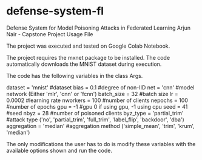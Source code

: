 # defense-system-fl
Defense System for Model Poisoning Attacks in Federated Learning
Arjun Nair - Capstone Project Usage File

The project was executed and tested on Google Colab Notebook.


The project requires the mxnet package to be installed.
The code automatically downloads the MNIST dataset during execution.

The code has the following variables in the class Args. 

dataset = 'mnist'            #dataset
bias = 0.1                   #degree of non-IID
net = 'cnn'                  #model network (Either 'mlr', 'cnn' or 'fcnn')
batch_size = 32              #batch size
lr = 0.0002                  #learning rate
nworkers = 100               #number of clients
nepochs = 100                #number of epochs
gpu = -1                     #gpu 0 if using gpu, -1 using cpu
seed = 41                    #seed
nbyz = 28                    #number of poisoned clients
byz_type = 'partial_trim'    #attack type ('no', 'partial_trim', 'full_trim', 'label_flip', 'backdoor', 'dba')
aggregation = 'median'       #aggregation method ('simple_mean', 'trim', 'krum', 'median')

The only modifications the user has to do is modify these variables with the available options shown and run the code.
